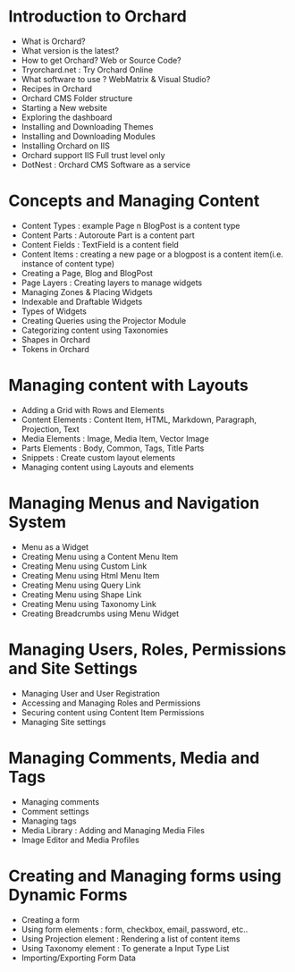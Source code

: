 # Introduction to Orchard

- What is Orchard?
- What version is the latest?
- How to get Orchard? Web or Source Code?
- Tryorchard.net : Try Orchard Online
- What software to use ? WebMatrix & Visual Studio?
- Recipes in Orchard
- Orchard CMS Folder structure
- Starting a New website
- Exploring the dashboard
- Installing and Downloading Themes
- Installing and Downloading Modules
- Installing Orchard on IIS 
- Orchard support IIS Full trust level only
- DotNest : Orchard CMS Software as a service

# Concepts and Managing Content

- Content Types : example Page n BlogPost is a content type
- Content Parts : Autoroute Part is a content part 
- Content Fields : TextField is a content field
- Content Items : creating a new page or a blogpost is a content item(i.e. instance of content type)
- Creating a Page, Blog and BlogPost
- Page Layers : Creating layers to manage widgets
- Managing Zones & Placing Widgets
- Indexable and Draftable Widgets
- Types of Widgets
- Creating Queries using the Projector Module
- Categorizing content using Taxonomies
- Shapes in Orchard
- Tokens in Orchard

# Managing content with Layouts

- Adding a Grid with Rows and Elements
- Content Elements : Content Item, HTML, Markdown, Paragraph, Projection, Text
- Media Elements : Image, Media Item, Vector Image
- Parts Elements : Body, Common, Tags, Title Parts
- Snippets : Create custom layout elements
- Managing content using Layouts and elements

# Managing Menus and Navigation System

- Menu as a Widget
- Creating Menu using a Content Menu Item
- Creating Menu using Custom Link
- Creating Menu using Html Menu Item
- Creating Menu using Query Link
- Creating Menu using Shape Link
- Creating Menu using Taxonomy Link
- Creating Breadcrumbs using Menu Widget

# Managing Users, Roles, Permissions and Site Settings

- Managing User and User Registration
- Accessing and Managing Roles and Permissions
- Securing content using Content Item Permissions
- Managing Site settings

# Managing Comments, Media and Tags

- Managing comments
- Comment settings
- Managing tags
- Media Library : Adding and Managing Media Files
- Image Editor and Media Profiles

# Creating and Managing forms using Dynamic Forms

- Creating a form
- Using form elements : form, checkbox, email, password, etc..
- Using Projection element : Rendering a list of content items
- Using Taxonomy element : To generate a Input Type List
- Importing/Exporting Form Data
